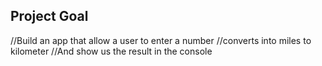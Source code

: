 ## Project Goal
//Build an app that allow a user to enter a number
//converts into miles to kilometer
//And show us the result in the console